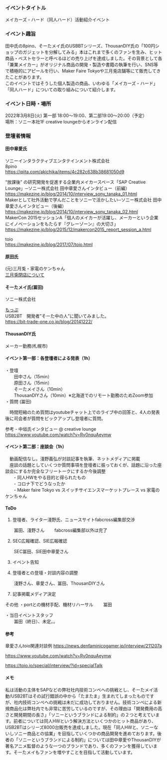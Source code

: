 ### イベントタイトル
メイカーズ・ハード（同人ハード）活動紹介イベント

### イベント趣旨
田中氏の8pino、そーたメイ氏のUSBBTシリーズ、ThousanDIY氏の「100円ショップのガジェットを分解してみる」本はこれまで多くのファンを生み、ヒット商品・ベストセラーと呼べるほどの売り上げを達成しました。その背景として各「兼業メイカー」がオリジナル商品の開発・製造や書籍の執筆を行い、SNS等で積極的にアピールを行い、Maker Faire Tokyoや三月兎店舗等にて販売してきたことがあります。  
このイベントではそうした個人製造の商品、いわゆる「メイカーズ・ハード」「同人ハード」についての取り組みについて紹介します。

### イベント日時・場所
2022年3月8日(火) 第一部 18:00～19:00、第二部19:00～20:00（予定）  
場所：ソニー本社1F creative loungeからオンライン配信  

### 登壇者情報
#### 田中章愛氏
ソニーインタラクティブエンタテインメント株式会社  
8pino  
https://qiita.com/akichika/items/4c282c638b38681050d9

“放課後” の研究開発を促進する企業内メイカースペース「SAP Creative Lounge」─ソニー株式会社 田中章愛さんインタビュー（前編）  
https://makezine.jp/blog/2014/10/interview_sony_tanaka_01.html  
Makerとして社外活動で学んだことをソニーで活かしたい─ソニー株式会社 田中章愛さんインタビュー（後編）  
https://makezine.jp/blog/2014/10/interview_sony_tanaka_02.html  
MakerCon 2015セッションA「個人のメイカーが活躍し、メーカーという企業にイノベーションをもたらす『グレーゾーン』の大切さ」  
https://makezine.jp/blog/2015/12/makercon2015_report_session_a.html


toio  
https://makezine.jp/blog/2017/07/toio.html  

#### 原田氏
(元)三月兎・家電のケンちゃん  
[三月兎閉店について](images/harada.pdf)

#### そーたメイ氏(冨田)
ソニー株式会社  

[もっぷ](images/mop_public.mp4)  
USB2BT　開発者”そーた中の人”に聞いてみました。  
https://bit-trade-one.co.jp/blog/20141222/  

#### ThousanDIY氏
メーカー勤務(札幌市)  


#### イベント第一部：各登壇者による発表（1h）
・登壇  
　　田中さん（15min）  
　　原田さん（15min）  
　　そーたメイさん（10min）  
　　ThousanDIYさん（10min）※北海道でのリモート勤務のためZoom参加  
・質問 (冨田)  

　時間短縮のため質問はyoutubeチャット上でのライブ中の回答と、4人の発表後に司会者が質問をピックアップし登壇者に質問。  

参考 - 中垣氏インタビュー @ creative lounge  
https://www.youtube.com/watch?v=Ry0nquAeymw

#### イベント第二部：座談会（1h）
　動画配信なし。淺野義弘が対談記事を執筆、ネットメディアに掲載  
　座談の話題としていくつか質問事項を登壇者に振っておくが、話題に沿った座談会にするか完全なフリートークにするか今後調整  
　　- 同人HWをやる目的と得られたもの  
　　- コロナ下でどうなったか  
　　- Maker faire Tokyo vs スイッチサイエンスマーケットプレース vs 家電のケンちゃん  

#### ToDo

1. 登壇者、ライター淺野氏、ニュースサイトfabcross編集部交渉

　　冨田、淺野さん
　　fabcross編集部以外は完了

2. SEC広報確認、SIE広報確認

　　SEC冨田、SIE田中章愛さん

3. イベント告知

6. 登壇者との登壇・対談内容の調整

　　淺野さん、章愛さん、冨田、ThousanDIYさん

7. 記事掲載メディア決定

その他
・portとの機材手配、機材リハーサル
　　冨田

・当日イベントスタッフ  
　　冨田（終日）、未定。。


#### 参考
章愛さんtoio関連対談例
https://news.denfaminicogamer.jp/interview/211207a

https://www.youtube.com/watch?v=Ry0nquAeymw

https://toio.io/special/interview/?id=specialTalk

#### メモ  
私は活動の主体をSAPなどの弊社社内技術コンペへの挑戦とし、そーたメイ活動/USB2BTはその試行錯誤の中から「たまたま」生まれてしまったものですが、社内技術コンペへの挑戦は未だに成功しておりません。技術コンペによる新規商品化は弊社内でも非常に苦労しているのですが、その理由は「開発費用の高さと開発期間の長さ」「ソニーというブランドによる制約」の２つと考えています。前者については同人HWという解決方法といくつかのヒット商品があり、USB2BTはシリーズ8000台販売を達成しました。現在「同人HWと、ソニーないしソニー商品との協業」を目指していくつかの商品開発を進めております。後者の「ソニーというブランドによる制約」については田中章愛やThousanDIYが著名アニメ監督のような一つのブランドであり、多くのファンを獲得しています。そーたメイもファンを増やすことを目指して活動しています。
